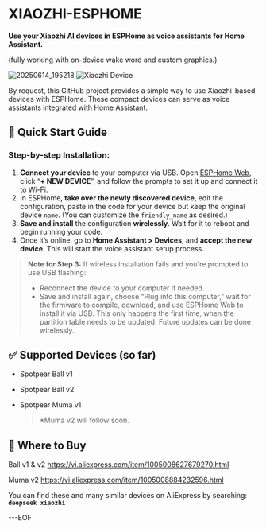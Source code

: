 
# XIAOZHI-ESPHOME

**Use your Xiaozhi AI devices in ESPHome as voice assistants for Home Assistant.**

(fully working with on-device wake word and custom graphics.)

![20250614_195218](https://github.com/user-attachments/assets/5d364985-a4ce-4b49-bf03-af7ce22bbc35)
![Xiaozhi Device](https://github.com/user-attachments/assets/8e66a3d6-527b-4047-9f0c-fb7c9cb2490f)


By request, this GitHub project provides a simple way to use Xiaozhi-based devices with ESPHome. These compact devices can serve as voice assistants integrated with Home Assistant.

## 🚀 Quick Start Guide

### Step-by-step Installation:

1. **Connect your device** to your computer via USB. Open [ESPHome Web](https://web.esphome.io), click “**+ NEW DEVICE**”, and follow the prompts to set it up and connect it to Wi-Fi.
2. In ESPHome, **take over the newly discovered device**, edit the configuration, paste in the code for your device but keep the original device `name`. (You can customize the `friendly_name` as desired.)
3. **Save and install** the configuration **wirelessly**. Wait for it to reboot and begin running your code.
4. Once it’s online, go to **Home Assistant > Devices**, and **accept the new device**. This will start the voice assistant setup process.

> **Note for Step 3:**
> If wireless installation fails and you're prompted to use USB flashing:
>
> * Reconnect the device to your computer if needed.
> * Save and install again, choose “Plug into this computer,” wait for the firmware to compile, download, and use ESPHome Web to install it via USB.
>   This only happens the first time, when the partition table needs to be updated. Future updates can be done wirelessly.

## ✅ Supported Devices (so far)

* Spotpear Ball v1
* Spotpear Ball v2
* Spotpear Muma v1

  > *Muma v2 will follow soon.


## 🛒 Where to Buy

Ball v1 & v2 https://vi.aliexpress.com/item/1005008627679270.html

Muma v2 https://vi.aliexpress.com/item/1005008884232596.html

You can find these and many similar devices on AliExpress by searching:
**`deepseek xiaozhi`**

---EOF

